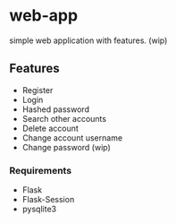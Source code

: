 # web-app
simple web application with features. (wip)

## Features
- Register
- Login
- Hashed password
- Search other accounts
- Delete account
- Change account username
- Change password (wip)

### Requirements
- Flask
- Flask-Session
- pysqlite3
